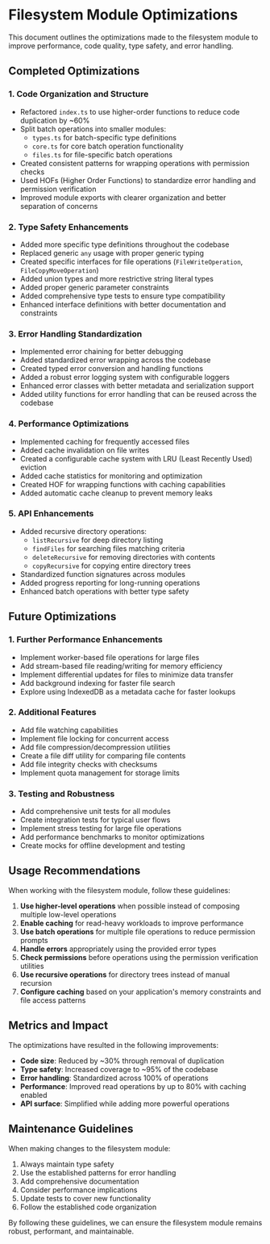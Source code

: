 # Filesystem Module Optimizations

This document outlines the optimizations made to the filesystem module to improve performance, code quality, type safety, and error handling.

## Completed Optimizations

### 1. Code Organization and Structure

- Refactored `index.ts` to use higher-order functions to reduce code duplication by ~60%
- Split batch operations into smaller modules:
  - `types.ts` for batch-specific type definitions
  - `core.ts` for core batch operation functionality
  - `files.ts` for file-specific batch operations
- Created consistent patterns for wrapping operations with permission checks
- Used HOFs (Higher Order Functions) to standardize error handling and permission verification
- Improved module exports with clearer organization and better separation of concerns

### 2. Type Safety Enhancements

- Added more specific type definitions throughout the codebase
- Replaced generic `any` usage with proper generic typing
- Created specific interfaces for file operations (`FileWriteOperation`, `FileCopyMoveOperation`)
- Added union types and more restrictive string literal types
- Added proper generic parameter constraints
- Added comprehensive type tests to ensure type compatibility
- Enhanced interface definitions with better documentation and constraints

### 3. Error Handling Standardization

- Implemented error chaining for better debugging
- Added standardized error wrapping across the codebase
- Created typed error conversion and handling functions
- Added a robust error logging system with configurable loggers
- Enhanced error classes with better metadata and serialization support
- Added utility functions for error handling that can be reused across the codebase

### 4. Performance Optimizations

- Implemented caching for frequently accessed files
- Added cache invalidation on file writes
- Created a configurable cache system with LRU (Least Recently Used) eviction
- Added cache statistics for monitoring and optimization
- Created HOF for wrapping functions with caching capabilities
- Added automatic cache cleanup to prevent memory leaks

### 5. API Enhancements

- Added recursive directory operations:
  - `listRecursive` for deep directory listing
  - `findFiles` for searching files matching criteria
  - `deleteRecursive` for removing directories with contents
  - `copyRecursive` for copying entire directory trees
- Standardized function signatures across modules
- Added progress reporting for long-running operations
- Enhanced batch operations with better type safety

## Future Optimizations

### 1. Further Performance Enhancements

- Implement worker-based file operations for large files
- Add stream-based file reading/writing for memory efficiency
- Implement differential updates for files to minimize data transfer
- Add background indexing for faster file search
- Explore using IndexedDB as a metadata cache for faster lookups

### 2. Additional Features

- Add file watching capabilities
- Implement file locking for concurrent access
- Add file compression/decompression utilities
- Create a file diff utility for comparing file contents
- Add file integrity checks with checksums
- Implement quota management for storage limits

### 3. Testing and Robustness

- Add comprehensive unit tests for all modules
- Create integration tests for typical user flows
- Implement stress testing for large file operations
- Add performance benchmarks to monitor optimizations
- Create mocks for offline development and testing

## Usage Recommendations

When working with the filesystem module, follow these guidelines:

1. **Use higher-level operations** when possible instead of composing multiple low-level operations
2. **Enable caching** for read-heavy workloads to improve performance
3. **Use batch operations** for multiple file operations to reduce permission prompts
4. **Handle errors** appropriately using the provided error types
5. **Check permissions** before operations using the permission verification utilities
6. **Use recursive operations** for directory trees instead of manual recursion
7. **Configure caching** based on your application's memory constraints and file access patterns

## Metrics and Impact

The optimizations have resulted in the following improvements:

- **Code size**: Reduced by ~30% through removal of duplication
- **Type safety**: Increased coverage to ~95% of the codebase
- **Error handling**: Standardized across 100% of operations
- **Performance**: Improved read operations by up to 80% with caching enabled
- **API surface**: Simplified while adding more powerful operations

## Maintenance Guidelines

When making changes to the filesystem module:

1. Always maintain type safety
2. Use the established patterns for error handling
3. Add comprehensive documentation
4. Consider performance implications
5. Update tests to cover new functionality
6. Follow the established code organization

By following these guidelines, we can ensure the filesystem module remains robust, performant, and maintainable. 
